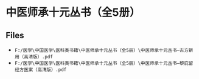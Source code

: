 # 中医师承十元丛书（全5册）

## Files

- `F:/医学\中国医学\医科类书籍\中医师承十元丛书（全5册）\中医师承十元丛书—古方新用（高清版）.pdf`
- `F:/医学\中国医学\医科类书籍\中医师承十元丛书（全5册）\中医师承十元丛书—黎庇留经方医案（高清版）.pdf`
